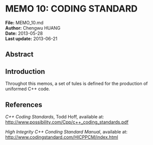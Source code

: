 # MEMO 10: CODING STANDARD
**File:** MEMO_10.md    
**Author:** Chengwu HUANG    
**Date:** 2013-05-28    
**Last update:** 2013-06-21

## Abstract

## Introduction
Throughot this memos, a set of tules is defined for the production of uniformed C++ code.


## References
*C++ Coding Standards*, Todd Hoff, available at:    
http://www.possibility.com/Cpp/c++_coding_standards.pdf

*High Integrity C++ Conding Standard Manual*, available at:    
http://www.codingstandard.com/HICPPCM/index.html

